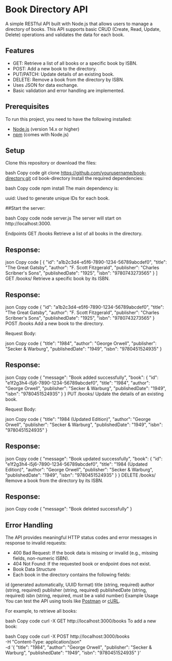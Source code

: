 # Book Directory API

A simple RESTful API built with Node.js that allows users to manage a directory of books. This API supports basic CRUD (Create, Read, Update, Delete) operations and validates the data for each book.

## Features

* GET: Retrieve a list of all books or a specific book by ISBN.
* POST: Add a new book to the directory.
* PUT/PATCH: Update details of an existing book.
* DELETE: Remove a book from the directory by ISBN.
* Uses JSON for data exchange.
* Basic validation and error handling are implemented.


## Prerequisites

To run this project, you need to have the following installed:

* [Node.js](https://nodejs.org/) (version 14.x or higher)
* [npm](https://www.npmjs.com/) (comes with Node.js)

## Setup

Clone this repository or download the files:

bash
Copy code
git clone https://github.com/yourusername/book-directory.git
cd book-directory
Install the required dependencies:

bash
Copy code
npm install
The main dependency is:

uuid: Used to generate unique IDs for each book.

##Start the server:

bash
Copy code
node server.js
The server will start on http://localhost:3000.

Endpoints
GET /books
Retrieve a list of all books in the directory.

## Response:

json
Copy code
[
  {
    "id": "a1b2c3d4-e5f6-7890-1234-56789abcdef0",
    "title": "The Great Gatsby",
    "author": "F. Scott Fitzgerald",
    "publisher": "Charles Scribner's Sons",
    "publishedDate": "1925",
    "isbn": "9780743273565"
  }
]
GET /books/
Retrieve a specific book by its ISBN.

## Response:

json
Copy code
{
  "id": "a1b2c3d4-e5f6-7890-1234-56789abcdef0",
  "title": "The Great Gatsby",
  "author": "F. Scott Fitzgerald",
  "publisher": "Charles Scribner's Sons",
  "publishedDate": "1925",
  "isbn": "9780743273565"
}
POST /books
Add a new book to the directory.

Request Body:

json
Copy code
{
  "title": "1984",
  "author": "George Orwell",
  "publisher": "Secker & Warburg",
  "publishedDate": "1949",
  "isbn": "9780451524935"
}

## Response:

json
Copy code
{
  "message": "Book added successfully",
  "book": {
    "id": "e1f2g3h4-i5j6-7890-1234-56789abcdef0",
    "title": "1984",
    "author": "George Orwell",
    "publisher": "Secker & Warburg",
    "publishedDate": "1949",
    "isbn": "9780451524935"
  }
}
PUT /books/
Update the details of an existing book.

Request Body:

json
Copy code
{
  "title": "1984 (Updated Edition)",
  "author": "George Orwell",
  "publisher": "Secker & Warburg",
  "publishedDate": "1949",
  "isbn": "9780451524935"
}

## Response:

json
Copy code
{
  "message": "Book updated successfully",
  "book": {
    "id": "e1f2g3h4-i5j6-7890-1234-56789abcdef0",
    "title": "1984 (Updated Edition)",
    "author": "George Orwell",
    "publisher": "Secker & Warburg",
    "publishedDate": "1949",
    "isbn": "9780451524935"
  }
}
DELETE /books/
Remove a book from the directory by its ISBN.

## Response:

json
Copy code
{
  "message": "Book deleted successfully"
}

## Error Handling

The API provides meaningful HTTP status codes and error messages in response to invalid requests:

* 400 Bad Request: If the book data is missing or invalid (e.g., missing fields, non-numeric ISBN).
* 404 Not Found: If the requested book or endpoint does not exist.
* Book Data Structure
* Each book in the directory contains the following fields:

id (generated automatically, UUID format)
title (string, required)
author (string, required)
publisher (string, required)
publishedDate (string, required)
isbn (string, required, must be a valid number)
Example Usage
You can test the API using tools like [Postman](https://www.postman.com/) or [cURL](https://curl.se/).

For example, to retrieve all books:

bash
Copy code
curl -X GET http://localhost:3000/books
To add a new book:

bash
Copy code
curl -X POST http://localhost:3000/books \
-H "Content-Type: application/json" \
-d '{
  "title": "1984",
  "author": "George Orwell",
  "publisher": "Secker & Warburg",
  "publishedDate": "1949",
  "isbn": "9780451524935"
}'
